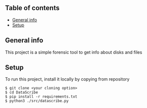 ## Table of contents
* [General info](#general-info)
* [Setup](#setup)

## General info
This project is a simple forensic tool to get info about disks and files 

	
## Setup
To run this project, install it locally by copying from repository
```
$ git clone <your cloning option>
$ cd DataScribe
$ pip install -r requirements.txt
$ python3 ./src/datascribe.py 
```
